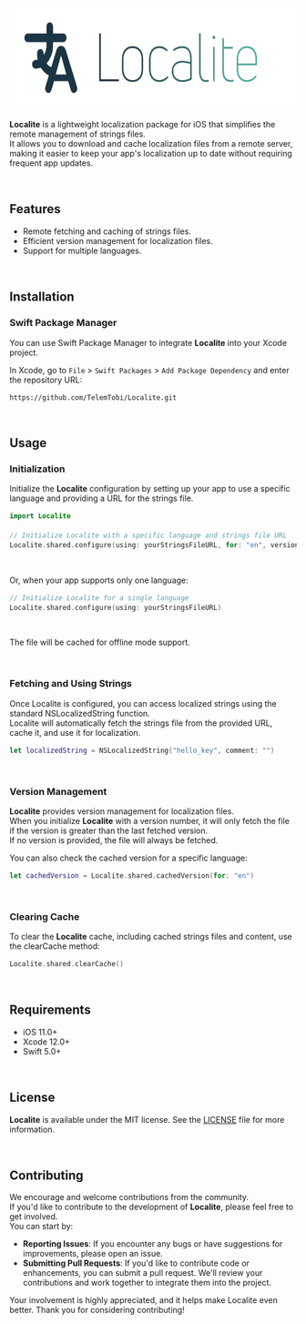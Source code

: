 <p align="center">
  <img height="180" src="Resources/localite_logo.png">
</p>

**Localite** is a lightweight localization package for iOS that simplifies the remote management of strings files. <br/>
It allows you to download and cache localization files from a remote server, <br/>
making it easier to keep your app's localization up to date without requiring frequent app updates.

<br/>

## Features

- Remote fetching and caching of strings files.
- Efficient version management for localization files.
- Support for multiple languages.

<br/>

## Installation

### Swift Package Manager

You can use Swift Package Manager to integrate **Localite** into your Xcode project. 

In Xcode, go to `File` > `Swift Packages` > `Add Package Dependency` and enter the repository URL:

```
https://github.com/TelemTobi/Localite.git
```

<br/>

## Usage

### Initialization

Initialize the **Localite** configuration by setting up your app to use a specific language and providing a URL for the strings file.

```swift
import Localite

// Initialize Localite with a specific language and strings file URL
Localite.shared.configure(using: yourStringsFileURL, for: "en", version: 1)
```

<br/>

Or, when your app supports only one language:

```swift
// Initialize Localite for a single language
Localite.shared.configure(using: yourStringsFileURL)
```

<br/>

The file will be cached for offline mode support.

<br/>

### Fetching and Using Strings

Once Localite is configured, you can access localized strings using the standard NSLocalizedString function. <br/>
Localite will automatically fetch the strings file from the provided URL, cache it, and use it for localization.

```swift
let localizedString = NSLocalizedString("hello_key", comment: "")
```

<br/>

### Version Management

**Localite** provides version management for localization files. <br/>
When you initialize **Localite** with a version number, it will only fetch the file if the version is greater than the last fetched version. <br/>
If no version is provided, the file will always be fetched.

You can also check the cached version for a specific language:

```swift
let cachedVersion = Localite.shared.cachedVersion(for: "en")
```

<br/>

### Clearing Cache
To clear the **Localite** cache, including cached strings files and content, use the clearCache method:

```swift
Localite.shared.clearCache()
```

<br/>

## Requirements

- iOS 11.0+
- Xcode 12.0+
- Swift 5.0+

<br/>

## License

**Localite** is available under the MIT license. See the [LICENSE](https://github.com/TelemTobi/Localite/blob/main/LICENSE.txt) file for more information.

<br/>

## Contributing

We encourage and welcome contributions from the community. <br/>
If you'd like to contribute to the development of **Localite**, please feel free to get involved. <br/>
You can start by:

- **Reporting Issues**: If you encounter any bugs or have suggestions for improvements, please open an issue.
- **Submitting Pull Requests**: If you'd like to contribute code or enhancements, you can submit a pull request. We'll review your contributions and work together to integrate them into the project.

Your involvement is highly appreciated, and it helps make Localite even better. Thank you for considering contributing!

